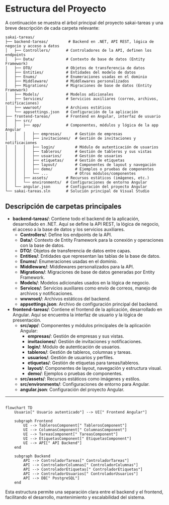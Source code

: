 # Estructura del Proyecto

A continuación se muestra el árbol principal del proyecto sakai-tareas y una breve descripción de cada carpeta relevante:

```text
sakai-tareas/
├── backend-tareas/         # Backend en .NET, API REST, lógica de negocio y acceso a datos
│   ├── Controllers/       # Controladores de la API, definen los endpoints
│   ├── Data/              # Contexto de base de datos (Entity Framework)
│   ├── DTO/               # Objetos de transferencia de datos
│   ├── Entities/          # Entidades del modelo de datos
│   ├── Enums/             # Enumeraciones usadas en el dominio
│   ├── Middleware/        # Middlewares personalizados
│   ├── Migrations/        # Migraciones de base de datos (Entity Framework)
│   ├── Models/            # Modelos adicionales
│   ├── Services/          # Servicios auxiliares (correo, archivos, notificaciones)
│   ├── wwwroot/           # Archivos estáticos
│   └── appsettings.json   # Configuración de la aplicación
├── frontend-tareas/       # Frontend en Angular, interfaz de usuario
│   ├── src/
│   │   ├── app/           # Componentes, módulos y lógica de la app Angular
│   │   │   ├── empresas/      # Gestión de empresas
│   │   │   ├── invitaciones/  # Gestión de invitaciones y notificaciones
│   │   │   ├── login/         # Módulo de autenticación de usuarios
│   │   │   ├── tableros/      # Gestión de tableros y sus vistas
│   │   │   ├── usuarios/      # Gestión de usuarios
│   │   │   ├── etiquetas/     # Gestión de etiquetas
│   │   │   ├── layout/        # Componentes de layout y navegación
│   │   │   ├── demo/          # Ejemplos o pruebas de componentes
│   │   │   └── ...            # Otros módulos/componentes
│   │   ├── assets/        # Recursos estáticos (imágenes, etc.)
│   │   └── environments/  # Configuraciones de entorno Angular
│   └── angular.json       # Configuración del proyecto Angular
└── sakai-tareas.sln       # Solución principal de Visual Studio
```

## Descripción de carpetas principales

- **backend-tareas/**: Contiene todo el backend de la aplicación, desarrollado en .NET. Aquí se define la API REST, la lógica de negocio, el acceso a la base de datos y los servicios auxiliares.
  - **Controllers/**: Define los endpoints de la API.
  - **Data/**: Contexto de Entity Framework para la conexión y operaciones con la base de datos.
  - **DTO/**: Objetos de transferencia de datos entre capas.
  - **Entities/**: Entidades que representan las tablas de la base de datos.
  - **Enums/**: Enumeraciones usadas en el dominio.
  - **Middleware/**: Middlewares personalizados para la API.
  - **Migrations/**: Migraciones de base de datos generadas por Entity Framework.
  - **Models/**: Modelos adicionales usados en la lógica de negocio.
  - **Services/**: Servicios auxiliares como envío de correos, manejo de archivos y notificaciones.
  - **wwwroot/**: Archivos estáticos del backend.
  - **appsettings.json**: Archivo de configuración principal del backend.
- **frontend-tareas/**: Contiene el frontend de la aplicación, desarrollado en Angular. Aquí se encuentra la interfaz de usuario y la lógica de presentación.
  - **src/app/**: Componentes y módulos principales de la aplicación Angular:
    - **empresas/**: Gestión de empresas y sus vistas.
    - **invitaciones/**: Gestión de invitaciones y notificaciones.
    - **login/**: Módulo de autenticación de usuarios.
    - **tableros/**: Gestión de tableros, columnas y tareas.
    - **usuarios/**: Gestión de usuarios y perfiles.
    - **etiquetas/**: Gestión de etiquetas para tareas/tableros.
    - **layout/**: Componentes de layout, navegación y estructura visual.
    - **demo/**: Ejemplos o pruebas de componentes.
  - **src/assets/**: Recursos estáticos como imágenes y estilos.
  - **src/environments/**: Configuraciones de entorno para Angular.
  - **angular.json**: Configuración del proyecto Angular.
---

```mermaid

flowchart TD
    Usuario[" Usuario autenticado"] --> UI[" Frontend Angular"]

    subgraph Frontend
        UI --> TablerosComponent[" TablerosComponent"]
        UI --> ColumnasComponent[" ColumnasComponent"]
        UI --> TareasComponent[" TareasComponent"]
        UI --> EtiquetasComponent[" EtiquetasComponent"]
        UI --> API[" API Backend"]
    end

    subgraph Backend
        API --> ControladorTareas[" ControladorTareas"]
        API --> ControladorColumnas[" ControladorColumnas"]
        API --> ControladorEtiquetas["️ ControladorEtiquetas"]
        API --> ControladorUsuarios[" ControladorUsuarios"]
        API --> DB[" PostgreSQL"]
    end
```

Esta estructura permite una separación clara entre el backend y el frontend, facilitando el desarrollo, mantenimiento y escalabilidad del sistema.
